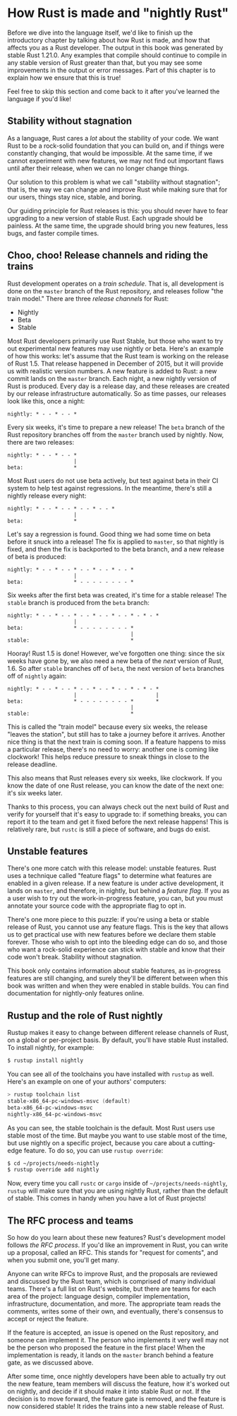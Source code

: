 # How Rust is made and "nightly Rust"

Before we dive into the language itself, we'd like to finish up the
introductory chapter by talking about how Rust is made, and how that affects
you as a Rust developer. The output in this book was generated by stable Rust
1.21.0. Any examples that compile should continue to compile in any stable
version of Rust greater than that, but you may see some improvements in the
output or error messages. Part of this chapter is to explain how we ensure
that this is true!

Feel free to skip this section and come back to it after you've learned the
language if you'd like!

## Stability without stagnation

As a language, Rust cares a *lot* about the stability of your code. We want
Rust to be a rock-solid foundation that you can build on, and if things were
constantly changing, that would be impossible. At the same time, if we cannot
experiment with new features, we may not find out important flaws until after
their release, when we can no longer change things.

Our solution to this problem is what we call "stability without stagnation";
that is, the way we can change and improve Rust while making sure that for
our users, things stay nice, stable, and boring.

Our guiding principle for Rust releases is this: you should never have to fear
upgrading to a new version of stable Rust. Each upgrade should be painless.
At the same time, the upgrade should bring you new features, less bugs, and
faster compile times.

## Choo, choo! Release channels and riding the trains

Rust development operates on a *train schedule*. That is, all development is
done on the `master` branch of the Rust repository, and releases follow "the
train model." There are three *release channels* for Rust:

* Nightly
* Beta
* Stable

Most Rust developers primarily use Rust Stable, but those who want to try
out experimental new features may use nightly or beta. Here's an example of
how this works: let's assume that the Rust team is working on the release of
Rust 1.5. That release happened in December of 2015, but it will provide us
with realistic version numbers. A new feature is added to Rust: a new commit
lands on the `master` branch. Each night, a new nightly version of Rust is
produced. Every day is a release day, and these releases are created by our
release infrastructure automatically. So as time passes, our releases look
like this, once a night:

```text
nightly: * - - * - - *
```

Every six weeks, it's time to prepare a new release! The `beta` branch of
the Rust repository branches off from the `master` branch used by nightly.
Now, there are two releases:

```text
nightly: * - - * - - *
                     |
beta:                *
```

Most Rust users do not use beta actively, but test against beta in their CI
system to help test against regressions. In the meantime, there's still a nightly
release every night:

```text
nightly: * - - * - - * - - * - - *
                     |
beta:                *
```

Let's say a regression is found. Good thing we had some time on beta before it
snuck into a release! The fix is applied to `master`, so that nightly is fixed,
and then the fix is backported to the beta branch, and a new release of beta
is produced:

```text
nightly: * - - * - - * - - * - - * - - *
                     |
beta:                * - - - - - - - - *
```

Six weeks after the first beta was created, it's time for a stable release! The
`stable` branch is produced from the `beta` branch:

```text
nightly: * - - * - - * - - * - - * - - * - * - *
                     |
beta:                * - - - - - - - - *
                                       |
stable:                                *
```

Hooray! Rust 1.5 is done! However, we've forgotten one thing: since the
six weeks have gone by, we also need a new beta of the *next* version of
Rust, 1.6. So after `stable` branches off of `beta`, the next version of
`beta` branches off of `nightly` again:

```text
nightly: * - - * - - * - - * - - * - - * - * - *
                     |                         |
beta:                * - - - - - - - - *       *
                                       |
stable:                                *
```

This is called the "train model" because every six weeks, the release "leaves
the station", but still has to take a journey before it arrives. Another nice
thing is that the next train is coming soon. If a feature happens to miss a
particular release, there's no need to worry: another one is coming like
clockwork! This helps reduce pressure to sneak things in close to the release
deadline.

This also means that Rust releases every six weeks, like clockwork. If you
know the date of one Rust release, you can know the date of the next one:
it's six weeks later.

Thanks to this process, you can always check out the next build of Rust and
verify for yourself that it's easy to upgrade to: if something breaks, you
can report it to the team and get it fixed before the next release happens!
This is relatively rare, but `rustc` is still a piece of software, and
bugs do exist.

## Unstable features

There's one more catch with this release model: unstable features. Rust uses
a technique called "feature flags" to determine what features are enabled in
a given release. If a new feature is under active development, it lands on
`master`, and therefore, in nightly, but behind a *feature flag*. If you
as a user wish to try out the work-in-progress feature, you can, but you
must annotate your source code with the appropriate flag to opt in.

There's one more piece to this puzzle: if you're using a beta or stable
release of Rust, you cannot use any feature flags. This is the key that
allows us to get practical use with new features before we declare them
stable forever. Those who wish to opt into the bleeding edge can do so,
and those who want a rock-solid experience can stick with stable and know
that their code won't break. Stability without stagnation.

This book only contains information about stable features, as in-progress
features are still changing, and surely they'll be different between when
this book was written and when they were enabled in stable builds. You
can find documentation for nightly-only features online.

## Rustup and the role of Rust nightly

Rustup makes it easy to change between different release channels of Rust,
on a global or per-project basis. By default, you'll have stable Rust
installed. To install nightly, for example:

```bash
$ rustup install nightly
```

You can see all of the toolchains you have installed with `rustup` as well. Here's
an example on one of your authors' computers:

```powershell
> rustup toolchain list
stable-x86_64-pc-windows-msvc (default)
beta-x86_64-pc-windows-msvc
nightly-x86_64-pc-windows-msvc
```

As you can see, the stable toolchain is the default. Most Rust users use stable
most of the time. But maybe you want to use stable most of the time, but use
nightly on a specific project, because you care about a cutting-edge feature.
To do so, you can use `rustup override`:

```bash
$ cd ~/projects/needs-nightly
$ rustup override add nightly
```

Now, every time you call `rustc` or `cargo` inside of
`~/projects/needs-nightly`, `rustup` will make sure that you are using
nightly Rust, rather than the default of stable. This comes in handy when you
have a lot of Rust projects!

## The RFC process and teams

So how do you learn about these new features? Rust's development model
follows *the RFC process*. If you'd like an improvement in Rust, you can
write up a proposal, called an RFC. This stands for "request for coments",
and when you submit one, you'll get many.

Anyone can write RFCs to improve Rust, and the proposals are reviewed and
discussed by the Rust team, which is comprised of many individual teams.
There's a full list on Rust's website, but there are teams for each area of
the project: language design, compiler implementation, infrastructure,
documentation, and more. The appropriate team reads the comments, writes some
of their own, and eventually, there's consensus to accept or reject the
feature.

If the feature is accepted, an issue is opened on the Rust repository, and
someone can implement it. The person who implements it very well may not be
the person who proposed the feature in the first place! When the
implementation is ready, it lands on the `master` branch behind a feature
gate, as we discussed above.

After some time, once nightly developers have been able to actually try out
the new feature, team members will discuss the feature, how it's worked out
on nightly, and decide if it should make it into stable Rust or not. If the
decision is to move forward, the feature gate is removed, and the feature is
now considered stable! It rides the trains into a new stable release of Rust.
